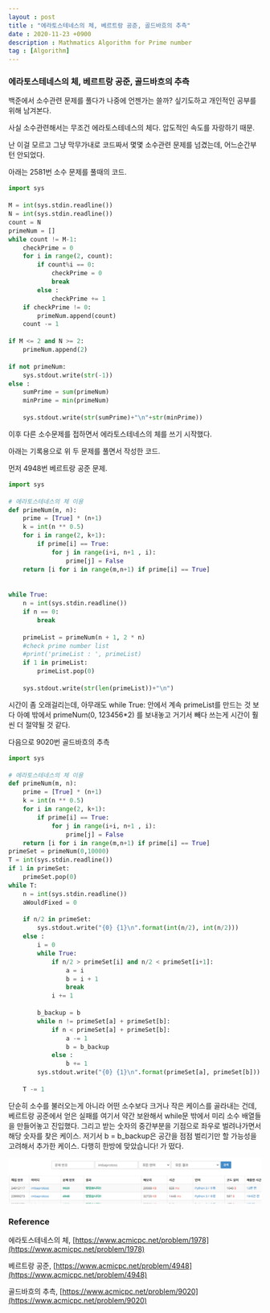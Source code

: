 ```yaml
---
layout : post
title : "에라토스테네스의 체, 베르트랑 공준, 골드바흐의 추측"
date : 2020-11-23 +0900
description : Mathmatics Algorithm for Prime number
tag : [Algorithm]
---
```


### 에라토스테네스의 체, 베르트랑 공준, 골드바흐의 추측

 백준에서 소수관련 문제를 풀다가 나중에 언젠가는 쓸까? 싶기도하고 개인적인 공부를 위해 남겨본다.

 사실 소수관련해서는 무조건 에라토스테네스의 체다. 압도적인 속도를 자랑하기 때문.

 난 이걸 모르고 그냥 막무가내로 코드짜서 몇몇 소수관련 문제를 넘겼는데, 어느순간부턴 안되었다.

 아래는 2581번 소수 문제를 풀때의 코드.

``` python
import sys

M = int(sys.stdin.readline())
N = int(sys.stdin.readline())
count = N
primeNum = []
while count != M-1:
    checkPrime = 0
    for i in range(2, count):
        if count%i == 0:
            checkPrime = 0
            break
        else :
            checkPrime += 1
    if checkPrime != 0:
        primeNum.append(count)
    count -= 1

if M <= 2 and N >= 2:
    primeNum.append(2)

if not primeNum:
    sys.stdout.write(str(-1))
else :
    sumPrime = sum(primeNum)
    minPrime = min(primeNum)

    sys.stdout.write(str(sumPrime)+"\n"+str(minPrime))
```

 이후 다른 소수문제를 접하면서 에라토스테네스의 체를 쓰기 시작했다.

 아래는 기록용으로 위 두 문제를 풀면서 작성한 코드.

 먼저 4948번 베르트랑 공준 문제.

```python
import sys

# 에라토스테네스의 체 이용
def primeNum(m, n):
    prime = [True] * (n+1)
    k = int(n ** 0.5)
    for i in range(2, k+1):
        if prime[i] == True:
            for j in range(i+i, n+1 , i):
                prime[j] = False
    return [i for i in range(m,n+1) if prime[i] == True]


while True:
    n = int(sys.stdin.readline())
    if n == 0:
        break

    primeList = primeNum(n + 1, 2 * n)
    #check prime number list
    #print('primeList : ', primeList)
    if 1 in primeList:
        primeList.pop(0)

    sys.stdout.write(str(len(primeList))+"\n")
```

 시간이 좀 오래걸리는데, 아무래도 while True: 안에서 계속 primeList를 만드는 것 보다 아예 밖에서 primeNum(0, 123456*2) 를 보내놓고 거기서 빼다 쓰는게 시간이 훨씬 더 절약될 것 같다.

 다음으로 9020번 골드바흐의 추측

```python
import sys

# 에라토스테네스의 체 이용
def primeNum(m, n):
    prime = [True] * (n+1)
    k = int(n ** 0.5)
    for i in range(2, k+1):
        if prime[i] == True:
            for j in range(i+i, n+1 , i):
                prime[j] = False
    return [i for i in range(m,n+1) if prime[i] == True]
primeSet = primeNum(0,10000)
T = int(sys.stdin.readline())
if 1 in primeSet:
    primeSet.pop(0)
while T:
    n = int(sys.stdin.readline())
    aWouldFixed = 0

    if n/2 in primeSet:
        sys.stdout.write("{0} {1}\n".format(int(n/2), int(n/2)))
    else :
        i = 0
        while True:
            if n/2 > primeSet[i] and n/2 < primeSet[i+1]:
                a = i
                b = i + 1
                break
            i += 1

        b_backup = b
        while n != primeSet[a] + primeSet[b]:
            if n < primeSet[a] + primeSet[b]:
                a -= 1
                b = b_backup
            else :
                b += 1
        sys.stdout.write("{0} {1}\n".format(primeSet[a], primeSet[b]))

    T -= 1
```

 단순히 소수를 불러오는게 아니라 어떤 소수보다 크거나 작은 케이스를 골라내는 건데, 베르트랑 공준에서 얻은 실패를 여기서 약간 보완해서 while문 밖에서 미리 소수 배열들을 만들어놓고 진입했다. 그리고 받는 숫자의 중간부분을 기점으로 좌우로 벌려나가면서 해당 숫자를 찾은 케이스. 저기서 b = b_backup은 공간을 점점 벌리기만 할 가능성을 고려해서 추가한 케이스. 다행히 한방에 맞았습니다! 가 떴다.



![img1](https://raw.githubusercontent.com/ReaperMaKNaE/reapermaknae.github.io/main/assets/img/20201123-1.png)






### Reference

에라토스테네스의 체, [https://www.acmicpc.net/problem/1978](https://www.acmicpc.net/problem/1978)

베르트랑 공준, [https://www.acmicpc.net/problem/4948](https://www.acmicpc.net/problem/4948)

골드바흐의 추측, [https://www.acmicpc.net/problem/9020](https://www.acmicpc.net/problem/9020)